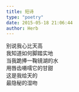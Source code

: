 ```yaml
---  
title: 短诗  
type: "poetry"  
date: 2015-05-18 21:06:44  
author: Herb  
---  
```

别说我心比天高  
我知道如何脚踏实地  
当我跪捧一鞠镜湖的水  
用唇齿嗫嚅它的甘甜  
这是我给天的  
最隐秘的湿吻